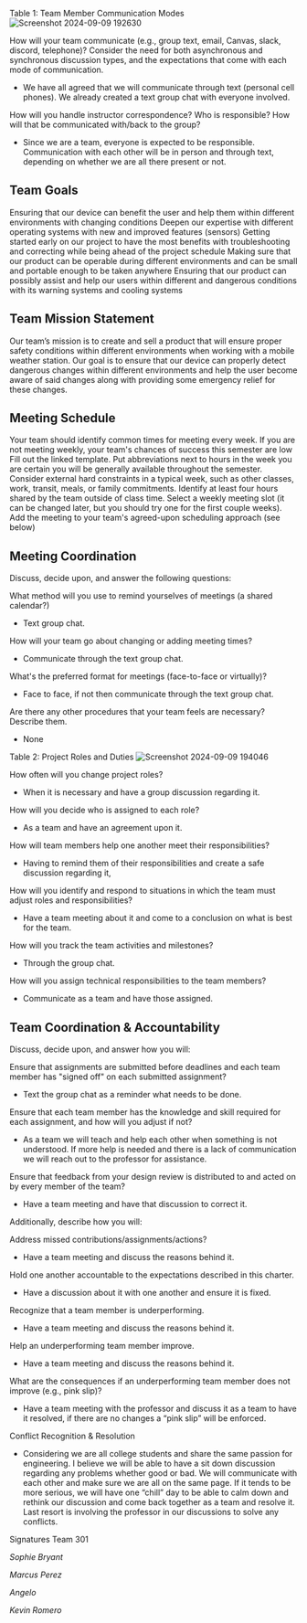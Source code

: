 Table 1: Team Member Communication Modes
<picture>
![Screenshot 2024-09-09 192630](https://github.com/user-attachments/assets/a84dccef-f41e-40d2-8864-95da85240a68)

How will your team communicate (e.g., group text, email, Canvas, slack, discord, telephone)? 
Consider the need for both asynchronous and synchronous discussion types, and the expectations that come with each mode of communication.
* We have all agreed that we will communicate through text (personal cell phones). We already created a text group chat with everyone involved.

How will you handle instructor correspondence? Who is responsible? How will that be communicated with/back to the group?
* Since we are a team, everyone is expected to be responsible. Communication with each other will be in person and through text, depending on whether we are all there present or not.

## Team Goals
Ensuring that our device can benefit the user and help them within different environments with changing conditions
Deepen our expertise with different operating systems with new and improved features (sensors)
Getting started early on our project to have the most benefits with troubleshooting and correcting while being ahead of the project schedule
Making sure that our product can be operable during different environments and can be small and portable enough to be taken anywhere
Ensuring that our product can possibly assist and help our users within different and dangerous conditions with its warning systems and cooling systems

## Team Mission Statement
Our team’s mission is to create and sell a product that will ensure proper safety conditions within different environments when working with a mobile weather station. Our goal is to ensure that our device can properly detect dangerous changes within different environments and help the user become aware of said changes along with providing some emergency relief for these changes.

## Meeting Schedule
Your team should identify common times for meeting every week. If you are not meeting weekly, your team's chances of success this semester are low
Fill out the linked template. Put abbreviations next to hours in the week you are certain you will be generally available throughout the semester. Consider external hard constraints in a typical week, such as other classes, work, transit, meals, or family commitments.
Identify at least four hours shared by the team outside of class time.
Select a weekly meeting slot (it can be changed later, but you should try one for the first couple weeks).
Add the meeting to your team's agreed-upon scheduling approach (see below)

## Meeting Coordination
Discuss, decide upon, and answer the following questions:

What method will you use to remind yourselves of meetings (a shared calendar?)
* Text group chat.

How will your team go about changing or adding meeting times?
* Communicate through the text group chat.

What's the preferred format for meetings (face-to-face or virtually)?
* Face to face, if not then communicate through the text group chat.

Are there any other procedures that your team feels are necessary? Describe them.
* None

Table 2: Project Roles and Duties
<picture>
![Screenshot 2024-09-09 194046](https://github.com/user-attachments/assets/3ba800a3-7ca5-4ce0-bfa3-3789c170ef0f)

How often will you change project roles?
* When it is necessary and have a group discussion regarding it.

How will you decide who is assigned to each role?
* As a team and have an agreement upon it.

How will team members help one another meet their responsibilities?
* Having to remind them of their responsibilities and create a safe discussion regarding it,

How will you identify and respond to situations in which the team must adjust roles and responsibilities?
* Have a team meeting about it and come to a conclusion on what is best for the team.

How will you track the team activities and milestones?
* Through the group chat.

How will you assign technical responsibilities to the team members?
* Communicate as a team and have those assigned.

## Team Coordination & Accountability
Discuss, decide upon, and answer how you will:

Ensure that assignments are submitted before deadlines and each team member has "signed off" on each submitted assignment?
* Text the group chat as a reminder what needs to be done.

Ensure that each team member has the knowledge and skill required for each assignment, and how will you adjust if not?
* As a team we will teach and help each other when something is not understood. If more help is needed and there is a lack of communication we will reach out to the professor for assistance.

Ensure that feedback from your design review is distributed to and acted on by every member of the team?
* Have a team meeting and have that discussion to correct it.

Additionally, describe how you will:

Address missed contributions/assignments/actions?
* Have a team meeting and discuss the reasons behind it.

Hold one another accountable to the expectations described in this charter.
* Have a discussion about it with one another and ensure it is fixed.

Recognize that a team member is underperforming.
* Have a team meeting and discuss the reasons behind it.

Help an underperforming team member improve.
* Have a team meeting and discuss the reasons behind it.

What are the consequences if an underperforming team member does not improve (e.g., pink slip)?
* Have a team meeting with the professor and discuss it as a team to have it resolved, if there are no changes a “pink slip” will be enforced.

Conflict Recognition & Resolution
* Considering we are all college students and share the same passion for engineering. I believe we will be able to have a sit down discussion regarding any problems whether good or bad. We will communicate with each other and make sure we are all on the same page. If it tends to be more serious, we will have one “chill” day to be able to calm down and rethink our discussion and come back together as a team and resolve it. Last resort is involving the professor in our discussions to solve any conflicts.

Signatures Team 301

_Sophie Bryant_

_Marcus Perez_

_Angelo_

_Kevin Romero_
